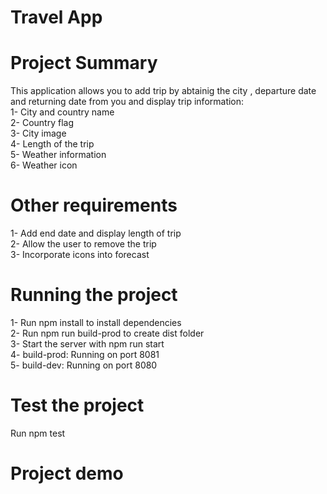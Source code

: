 # Travel App 

# Project Summary
 This application allows you to add trip by abtainig the city , departure date and returning date from you and display trip information:<br>
 1- City and country name<br>
 2- Country flag<br>
 3- City image <br>
 4- Length of the trip <br>
 5- Weather information<br>
 6- Weather icon<br>

 # Other requirements
 1- Add end date and display length of trip<br>
 2- Allow the user to remove the trip<br>
 3- Incorporate icons into forecast

 # Running the project
 1- Run npm install to install dependencies<br>
 2- Run npm run build-prod to create dist folder<br>
 3- Start the server with npm run start<br>
 4- build-prod: Running on port 8081<br>
 5- build-dev: Running on port 8080

 # Test the project
 Run npm test 

 # Project demo 
 <a href="https://imgflip.com/gif/4deotm"></a>

